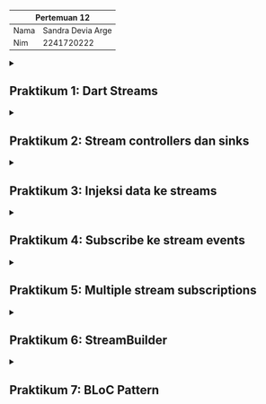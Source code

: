 <table>
    <thead>
        <th style="text-align: center;" colspan="2">Pertemuan 12</th>
    </thead>
    <tbody>
        <tr>
            <td>Nama</td>
            <td>Sandra Devia Arge</td>
        </tr>
        <tr>
            <td>Nim</td>
            <td>2241720222</td>
        </tr>
    </tbody>
</table>

<details>
<summary>

## Praktikum 1: Dart Streams
</summary>

### Langkah 1 : Membuat Project Baru
Membuat sebuah project flutter baru dengan nama **stream_nama** (beri nama panggilan Anda)

### Langkah 2 : Membuka file main.dart

```dart
import 'package:flutter/material.dart';

void main() {
  runApp(const MyApp());
}

class MyApp extends StatelessWidget {
  const MyApp({super.key});

  @override
  Widget build(BuildContext context) {
    return MaterialApp(
      title: 'Stream',
      theme: ThemeData(
        primarySwatch: Colors.deepPurple,
      ),
      home: const StreamHomePage(),
    );
  }
}

class StreamHomePage extends StatefulWidget {
  const StreamHomePage({super.key});

  @override
  State<StreamHomePage> createState() => -StreamHomePage();
}

class _StreamHomePage extends State<StreamHomePage> {
  @override
  Widget build(BuildContext context) {
    return Container();
  }
}
```

>**Soal 1**
>- Menambahkan nama panggilan pada `title` app sebagai identitas hasil pekerjaan
>- Mengganti warna tema aplikasi sesuai kesukaan Anda.

![hasil](/pertemuan_12/img/img1.png)

### Langkah 3 : Membuat baru stream.dart
Membuka file baru di folder lib 
```dart
import 'package:flutter/material.dart';

class ColorStream{

}
```

### Langkah 4 : Menambah variabel colors
Menambahkan variabel di dalam class ColorStream
![hasil](/pertemuan_12/img/Screenshot%202024-11-21%20154951.png)
```dart
final List <Color> colors = [
    Colors.blueGrey,
    Colors.amber,
    Colors.deepPurple,
    Colors.lightBlue,
    Colors.teal,
  ];
```
>**Soal 2**
>- Menambahkan 5 warna lainnya pada variabel `colors`

![hasil](/pertemuan_12/img/Screenshot%202024-11-21%20155353.png)

### Langkah 5 : Menambah method getColors()
Di dalam class ColorStream, tambahkan method berikut:

```dart
  Stream<Color> getColors() async* {}
}
```

### Langkah 6 : Menambah perintah yield*
Menambahkan kode berikut ini

![hasil](/pertemuan_12/img/Screenshot%202024-11-21%20155806.png)

```dart
Stream<Color> getColors() async* {
    yield* Stream.periodic(const Duration(seconds: 1), (int t) {
      int index = t % colors.length;
      return colors[index];
    });
```

>**Soal 3**
>- Jelaskan fungsi keyword yield* pada kode tersebut!
>- Apa maksud isi perintah kode tersebut?
>**Jawaban**
> - Keyword `yield*` di Dart dipakai untuk menghasilkan elemen-elemen dari stream lain. Ibaratnya, `yield*` itu seperti nge-"forward" semua elemen dari sumber lain ke stream kita.
>- Kode program diatas membuat stream warna yang akan berubah setiap 1 detik. Prosesnya :
> 1. Stream mengeluarkan warna dari daftar colors satu per satu.
> 2. Setelah sampai warna terakhir, dia akan balik ke awal (looping).
> 3. Semua elemen dari `Stream.periodic` diteruskan langsung ke `getColors` pakai `yield*`.

### Langkah 7 : Membuka main.dart
Ketik kode impor file ini pada file `main.dart`
`import 'stream.dart';`

### Langkah 8 : Menambah variabel
ketik dua properti ini di dalam class `_StreamHomePageState`
```dart
  Color bgColor = Colors.blueGrey;
  late ColorStream colorStream;
```
### Langkah9 : Menambah method changeColor()
Tetap di file main, Ketik kode seperti berikut

![hasil](/pertemuan_12/img/Screenshot%202024-11-21%20161449.png)

```dart
  void changeColor() async {
    await for (var eventColor in colorStream.getColors()) {
      setState(() {
        bgColor = eventColor;
      });
    }
  }
```
### Langkah 10 : Melakukan override `initState()`
Ketikkan kode seperti berikut
```dart
@override
  void initState() {
    super.initState();
    colorStream = ColorStream();
    changeColor();
  }
```

### Langkah 11 : MEngubah isi `Scaffold()`
sesuaikan kode seperti berikut
```dart
@override
  Widget build(BuildContext context) {
    return Scaffold(
      appBar: AppBar(
        title: const Text('Stream - Sandra'),
      ),
      body: Container(
        color: bgColor,
        child: Center(
          child: Text(
            'Warna background berubah!',
            style: TextStyle(color: Colors.white, fontSize: 24),
          ),
        ),
      ),
    );
  }
}
```
### Langkah 12 : Run


>**Soal 4**
>- Capture hasil praktikum Anda berupa GIF dan lampirkan di README.

![hasil](/pertemuan_12/img/praktikum1.gif)

### Langkah 13 : Ganti isi method `changeColor()`
comment atau hapus kode sebelumnya, lalu ketika kode seperti berikut.
```dart
void changeColor() {
    colorStream.getColors().listen((eventColor) {
      setState(() {
        bgColor = eventColor;
      });
    });
  }
```


>**Soal 5**
>- Jelaskan perbedaan menggunakan listen dan await for (langkah 9) !
>
> **Jawaban**
>Perbedaan listen dan await for:
>- listen: Menangani stream dengan callback, cocok untuk stream yang menghasilkan data secara terus-menerus.
>- await for: Blokir sementara kode berikutnya sampai semua elemen stream selesai diproses.

</details>
<details>
<summary>

## Praktikum 2: Stream controllers dan sinks
</summary>

### Langkah 1 : Membuka file stream.dart
Lakukan impor dengan mengetik kode ini.
`import 'dart:async';`

### Langkah 2 : Menambah `class NumberStream`
Tetap di file `stream.dart` tambah class baru seperti berikut.

### Langkah 3 : Menambah `StreamController`
Di dalam class `NumberStream` buatlah variabel seperti berikut.
`final StreamController<int> controller = StreamController<int>();`

### Langkah 4 : Menambah method `addNumberToSink`
Tetap di class `NumberStream` buatlah method ini
```dart
class NumberStream {
  final StreamController<int> controller = StreamController<int>();
  void addNumberToSink(int newNumber) {
    controller.sink.add(newNumber);
  }
}
```

### Langkah 5 : Menambah method `close()`
```dart
class NumberStream {
  final StreamController<int> controller = StreamController<int>();
  void addNumberToSink(int newNumber) {
    controller.sink.add(newNumber);
  }

  close() {
    controller.close();
  }
}
```

### Langkah 6 : Membuka `main.dart`
```dart
import 'dart:async';
import 'dart:math';
```

### Langkah 7 : Menambah variabel
Di dalam `class _StreamHomePageState` ketik variabel berikut
```dart
int lastNumber = 0;
  late StreamController numberStreamController;
  late NumberStream numberStream;
```

### Langkah 8 : Edit `iniState()`
```dart
  @override
   void initState() {
    numberStream = NumberStream();
    numberStreamController = numberStream.controller;
    Stream stream = numberStreamController.stream;
    stream.listen((event) {
      setState(() {
        lastNumber = event;
      });
    });
    super.initState();
  }
```

### Langkah 9 : Edit dispose()
```dart
  @override
    void dispose() {
      numberStreamController.close();
      super.dispose();
    }
```

### Langkah 10 : Menambah method `addRandomNumber()`
```dart
void addRandomNumber() {
  Random random = Random();
  int myNum = random.nextInt(10);
  numberStream.addNumberToSink(myNum);
}
```

### Langkah 11 : Edit method `build()`
```dart
body: SizedBox(
        width: double.infinity,
        child: Column(
          mainAxisAlignment: MainAxisAlignment.spaceEvenly,
          crossAxisAlignment: CrossAxisAlignment.center,
          children: [
            Text(
              lastNumber.toString(),
              style: TextStyle(fontSize: 24),
            ),
            ElevatedButton(
              onPressed: addRandomNumber,
              child: Text('New Random Number'),
            ),
          ],
        ),
      ),
```
### Langkah 12 : Run
![hasil](/pertemuan_12/img/praktikum2.gif)

> **Soal 6**
>- Jelaskan maksud kode langkah 8 dan 10 tersebut!
>* Jelaskan maksud kode langkah 8 dan 10 tersebut!
>
>**Jawab:**
>
>**Langkah 8**
>* numberStream = NumberStream();
>    Membuat instance dari kelas NumberStream yang berisi StreamController. Ini digunakan untuk menghasilkan dan mengelola data dalam bentuk aliran (stream).
>
>* numberStreamController = numberStream.controller;
>    Menghubungkan variabel numberStreamController ke StreamController yang ada di dalam kelas NumberStream. Dengan ini, kita dapat berkomunikasi dengan sink dan stream dari controller tersebut.
>
>* Stream stream = numberStreamController.stream;
>    Mendapatkan stream dari controller untuk mendengarkan data yang dikirim melalui sink.
>
>* stream.listen((event) {...});
>    Menambahkan pendengar (listener) ke dalam stream untuk menangkap data baru yang ditambahkan ke sink. Dalam hal ini, setiap data baru akan diperbarui ke variabel lastNumber menggunakan setState(), sehingga UI akan terupdate.
>
>**Langkah 10**
>
>* Random random = Random();
>    Membuat instance dari kelas Random untuk menghasilkan angka acak.
>
>* int myNum = random.nextInt(10);
>    Menghasilkan angka acak dari 0 hingga 9 menggunakan metode nextInt().
>
>* numberStream.addNumberToSink(myNum);
>    Memanggil metode addNumberToSink() dari instance NumberStream untuk mengirim angka acak yang dihasilkan ke sink. Data ini kemudian dapat didengar oleh listener di stream (Langkah 8).

### Langkah 13 : Buka stream.dart
Tambahkan method berikut ini.

```dart
addError() {
    controller.sink.addError('error');
  }
```

### Langkah 14 : Buka main.dart
Tambahkan method onError di dalam class StreamHomePageState pada method listen di fungsi initState() seperti berikut ini.

```dart
stream.listen((event) {
        setState(() {
          lastNumber = event;
        });
      },
      onError: (error) {
        setState(() {
          lastNumber = -1;
        });
      },
    );
```

### Langkah 15 : Edit method `addRandomNumber()`
Lakukan comment pada dua baris kode berikut, lalu ketik kode seperti berikut ini.

>**Soal 7**
>* Jelaskan maksud kode langkah 13 sampai 15 tersebut!
> **Jawab:** 
>**Langkah 13:**
    Metode addError() digunakan untuk memasukkan error ke dalam stream secara manual. Ini berguna untuk menguji pengelolaan error oleh aplikasi.
>
   > **Langkah 14:**
    onError pada listener diatur untuk menangani error yang diterima dari stream. Jika error diterima, nilai lastNumber diatur menjadi -1 untuk memberi tahu pengguna bahwa ada kesalahan.
>
   > **Langkah 15:**
    Metode addRandomNumber() dimodifikasi untuk menggabungkan logika pengiriman data dan simulasi error. Jika angka acak kurang dari 5, aplikasi memicu error menggunakan addError(); jika tidak, angka acak dikirim ke stream seperti biasa.

</details>
<details>
<summary>

## Praktikum 3: Injeksi data ke streams
</summary>


### **Langkah 1: Buka main.dart**
Tambahkan variabel baru di dalam class _StreamHomePageState
```dart
late StreamTransformer transformer;
```

### **Langkah 2: Tambahkan kode ini di initState**
```dart
 final transformer = StreamTransformer<int, int>.fromHandlers(
        handleData: (value, sink) {
          sink.add(value * 10);
        },
        handleError: (error, trace, sink) {
          sink.add(-1);
        },
        handleDone: (sink) => sink.close()
    );
```

### **Langkah 3: Tetap di initState**
Lakukan edit seperti kode berikut.
```dart
stream.transform(transformer).listen((event) {
        setState(() {
          lastNumber = event;
        });
      },
      onError: (error) {
        setState(() {
          lastNumber = -1;
        });
      },
    );
    super.initState();
```

### **Langkah 4: Run**
Terakhir, run atau tekan F5 untuk melihat hasilnya jika memang belum running. Bisa juga lakukan hot restart jika aplikasi sudah running. Maka hasilnya akan seperti gambar berikut ini. Anda akan melihat tampilan angka dari 0 hingga 90.

![hasil](/pertemuan_12/img/praktikum3img1.gif)

</details>
<details>
<summary>

## Praktikum 4: Subscribe ke stream events
</summary>

### **Langkah 1: Tambah variabel**
Tambahkan variabel berikut di class _StreamHomePageState
```dart
late StreamSubscription subscription;
```

### **Langkah 2: Edit initState()**
Edit kode seperti berikut ini.

```dart
void initState() {
    super.initState();
    numberStream = NumberStream();
    numberStreamController = numberStream.controller;

    // Menyusun stream dan mendengarkan perubahan data
    Stream stream = numberStreamController.stream;
    subscription = stream.listen(
      (event) {
        setState(() {
          lastNumber = event;
        });
      },
```

### **Langkah 3: Tetap di initState()**
Tambahkan kode berikut ini.

```dart
      subscription.onError((error) {
        setState(() {
          lastNumber = -1;
        });
      });
```

### **Langkah 4: Tambah properti onDone()**
Tambahkan dibawahnya kode ini setelah onError
```dart
subscription.onDone(() {
        print('OnDone was called');
      });
```

### **Langkah 5: Tambah method baru**
Ketik method ini di dalam class _StreamHomePageState
```dart
void stopStream() {
    numberStreamController.close();  
```

### **Langkah 6: Pindah ke method dispose()**
Jika method dispose() belum ada, Anda dapat mengetiknya dan dibuat override. Ketik kode ini didalamnya.
```dart
  @override
  void dispose() {
    subscription.cancel();  
    super.dispose();
  }
```

### **Langkah 7: Pindah ke method build()**
Tambahkan button kedua dengan isi kode seperti berikut ini.
```dart
ElevatedButton(
              onPressed: () => stopStream,
              child: const Text('Stop Subscription'),
            )
```

### **Langkah 8: Edit method addRandomNumber()**
Edit kode seperti berikut ini.

 ```dart
  void addRandomNumber() {
    Random random = Random();
    int myNum = random.nextInt(10);
    if (!numberStreamController.isClosed) {
      numberStream.addNumberToSink(myNum);
    } else {
      setState(() {
        lastNumber = -1;
      });
    }
  }
 ```

### **Langkah 9: Run**
Anda akan melihat dua button seperti gambar berikut.

![alt text](/pertemuan_12/img/praktikum4img1.gif)

### **Langkah 10: Tekan button ‘Stop Subscription'**
Anda akan melihat pesan di Debug Console seperti berikut.
![hasil](/pertemuan_12/img/praktikum%204.png)

>**Soal 9**
>Jelaskan maksud kode langkah 2, 6 dan 8 tersebut!
>**Langkah 2:**
Kode ini menginisialisasi stream dan mendengarkan perubahan data yang dikirimkan oleh stream. Ketika data baru diterima, setState() dipanggil untuk memperbarui UI.
>
>**Langkah 6:**
Pada langkah ini, kita membatalkan subscription pada stream ketika widget dibuang (dispose()) untuk mencegah kebocoran memori dan memastikan tidak ada data yang diterima lagi setelah widget dihapus.
>
>**Langkah 8:**
Kode ini memeriksa apakah StreamController masih terbuka sebelum menambahkan data baru ke stream. Jika stream sudah ditutup, nilai lastNumber diperbarui untuk menandakan kesalahan.
![hasil](/pertemuan_12/img/praktikum4img2.gif)

</details>
<details>
<summary>

## Praktikum 5: Multiple stream subscriptions
</summary>

### **Langkah 1: Buka file main.dart**
Ketik variabel berikut di class _StreamHomePageState
```dart
late StreamSubscription subscription2;
  String values = '';
```

### **Langkah 2: Edit initState()**
Ketik kode seperti berikut.
```dart
    subscription = stream.listen((event) {
        setState(() {
          values += '$event -';
          // lastNumber = event;
        });
      });
      subscription = stream.listen((event) {
        setState(() {
          values += '$event -';
        });
      });
```

### **Langkah 3: Run**
Lakukan run maka akan tampil error.
![hasil](/pertemuan_12/img/praktikum5.png)
>**Soal 10**
>Jelaskan mengapa error itu bisa terjadi ?
>**Jawab**
>
>Error terjadi karena variabel subscription diinisialisasi dua kali untuk stream yang sama, yang menyebabkan konflik dalam mendengarkan data. Untuk memperbaikinya, hanya satu subscription yang dibutuhkan untuk stream, dan kedua pembaruan dapat dilakukan dalam satu listener.

### **Langkah 4: Set broadcast stream**
```dart
Ketik kode seperti berikut di method initState()
numberStream = NumberStream();
    numberStreamController = numberStream.controller;
    Stream stream = numberStreamController.stream.asBroadcastStream();
```

### **Langkah 5: Edit method build()**
Tambahkan text seperti berikut
```dart
child: Column(
          mainAxisAlignment: MainAxisAlignment.spaceEvenly,
          crossAxisAlignment: CrossAxisAlignment.center,
          children: [
            Text(values),
```

### **Langkah 6: Run**
Tekan button ‘New Random Number' beberapa kali, maka akan tampil teks angka terus bertambah sebanyak dua kali.

![hasil](/pertemuan_12/img/praktikum5.gif)

>**Soal 11**
>Jelaskan mengapa hal itu bisa terjadi ?
>**Jawab:**
>    Hal ini terjadi karena setelah stream diubah menjadi broadcast stream, event yang sama diterima oleh lebih dari satu listener. Oleh karena itu, setiap event yang dihasilkan akan diproses oleh semua listener, menyebabkan pembaruan pada UI dua kali.

</details>
<details>
<summary>

## Praktikum 6: StreamBuilder
</summary>

### **Langkah 1: Buat Project Baru**
Buatlah sebuah project flutter baru dengan nama streambuilder_nama (beri nama panggilan Anda) di folder week-13/src/ repository GitHub Anda.

![alt text](img/16.png)

### **Langkah 2: Buat file baru stream.dart**
Ketik kode ini

```dart
class NumberStream {}
```

### **Langkah 3: Tetap di file stream.dart**
Ketik kode seperti berikut.
```dart
import 'dart:math';

class NumberStream {
  Stream<int> getNumbers() async* {
    yield* Stream.periodic(const Duration(seconds: 1), (int t) {
      Random random = Random();
      int myNum = random.nextInt(10); // Menghasilkan angka acak antara 0 dan 9
      return myNum;
    });
  }
}
```

### **Langkah 4: Edit main.dart**
Ketik kode seperti berikut ini.
```dart
import 'package:flutter/material.dart';
import 'stream.dart';
import 'dart:async';

void main() {
  runApp(const MyApp());
}

class MyApp extends StatelessWidget {
  const MyApp({super.key});

  @override
  Widget build(BuildContext context) {
    return MaterialApp(
      title: 'Stream',
      theme: ThemeData(
        primarySwatch: Colors.deepPurple,
      ),
      home: const StreamHomePage(),
    );
  }
}

class StreamHomePage extends StatefulWidget {
  const StreamHomePage({super.key});

  @override
  State<StreamHomePage> createState() => _StreamHomePageState();
}

class _StreamHomePageState extends State<StreamHomePage> {
  @override
  Widget build(BuildContext context) {
    return Scaffold(
      appBar: AppBar(
        title: const Text('Stream'),
      ),
      body: Container(
      ),
    );
  }
}
```

### **Langkah 5: Tambah variabel**
Di dalam class _StreamHomePageState, ketika variabel ini.
```dart
late Stream<int> NumberStream;
```

### **Langkah 6: Edit initState()**
Ketik kode seperti berikut.

```dart
  @override
  void initState() {
    super.initState();
    numberStream = NumberStream().getNumbers(); 
  }

```
### **Langkah 7: Edit method build()**
```dart
body: StreamBuilder<int>(
        stream: numberStream, // Pastikan numberStream adalah Stream<int>
        initialData: 0,        // Nilai awal stream
        builder: (context, snapshot) {
          if (snapshot.hasError) {
            print('Error!');
            // Jika ada error, Anda bisa menampilkan pesan atau widget lainnya
            return Center(child: Text('Error: ${snapshot.error}'));
          }

          if (snapshot.hasData) {
            return Center(
              child: Text(
                snapshot.data.toString(),
                style: const TextStyle(fontSize: 96),
              ),
            );
          } else {
            // Menampilkan widget kosong jika tidak ada data
            return const SizedBox.shrink();
          }
        },
      ),
```

### **Langkah 8: Run**
Hasilnya, setiap detik akan tampil angka baru seperti berikut.

>**Soal 12**
>Jelaskan maksud kode pada langkah 3 dan 7 !
> **Jawab:**
> **Langkah 3:** 
  >  Membuat stream yang menghasilkan angka acak setiap detik menggunakan Stream.periodic dan Random.
>
  >  **Langkah 7:** 
    
 >   Menampilkan angka acak yang diterima dari stream menggunakan StreamBuilder yang mengupdate tampilan setiap kali ada data baru.   

![hasil](/pertemuan_12/img/praktikum6-ezgif.com-video-to-gif-converter.gif)

</details>
<details>
<summary>

## Praktikum 7: BLoC Pattern
</summary>

### **Langkah 1: Buat Project baru**
Buatlah sebuah project flutter baru dengan nama bloc_random_nama (beri nama panggilan Anda) di folder week-13/src/ repository GitHub Anda. Lalu buat file baru di folder lib dengan nama random_bloc.dart

![alt text](img/17.png)

### **Langkah 2: Isi kode random_bloc.dart**
Ketik kode impor berikut ini.
```dart
import 'dart:async';
import 'dart:math';
```

### **Langkah 3: Buat class RandomNumberBloc()**
```dart
class RandomNumberBloc {}
```

### **Langkah 4: Buat variabel StreamController**
Di dalam class RandomNumberBloc() ketik variabel berikut ini
```dart
// StreamController for input events
  final _generateRandomController = StreamController<void>();

// StreamController for output
  final _randomNumberController = StreamController<int>();

// Input Sink
  Sink<void> get generateRandom => _generateRandomController.sink;

// Output Stream
  Stream<int> get randomNumber => _randomNumberController.stream;
```

### **Langkah 5: Buat constructor**
```dart
RandomNumberBloc() {
    // Mendengarkan input dari _generateRandomController
    _generateRandomController.stream.listen((_) {
      // Menghasilkan angka acak antara 0 dan 9
      final random = Random().nextInt(10);

      // Menambahkan angka acak ke _randomNumberController
      _randomNumberController.sink.add(random);
    });
  }
```

### **Langkah 6: Buat method dispose()**
```dart
  void dispose() {
    _generateRandomController.close();
    _randomNumberController.close();
  }
```

### **Langkah 7: Edit main.dart**
```dart
import 'package:bloc_random_astrid/random_screen.dart';
import 'package:flutter/material.dart';

void main() {
  runApp(const MyApp());
}

class MyApp extends StatelessWidget {
  const MyApp({super.key});

  // This widget is the root of your application.
  @override
  Widget build(BuildContext context) {
    return MaterialApp(
      title: 'Flutter Demo',
      theme: ThemeData(
       primarySwatch: Colors.blue,
      ),
      home: const RandomScreen(),
    );
  }
}
```

### **Langkah 8: Buat file baru random_screen.dart**
Di dalam folder lib project Anda, buatlah file baru ini.

### **Langkah 9: Lakukan impor material dan random_bloc.dart**
Ketik kode ini di file baru random_screen.dart
```dart
import 'package:flutter/material.dart';
import 'random_bloc.dart';
```

### **Langkah 10: Buat StatefulWidget RandomScreen**
Buatlah di dalam file random_screen.dart
```dart
class RandomScreen extends StatefulWidget {
  const RandomScreen({super.key});

  @override
  State<RandomScreen> createState() => _RandomScreenState();
}
```

### **Langkah 11: Buat variabel**
Ketik kode ini di dalam class _RandomScreenState
```dart
final _bloc = RandomNumberBloc();
```

### **Langkah 12: Buat method dispose()**
Ketik kode ini di dalam class _StreamHomePageState
```dart
  @override
  void dispose() {
    _bloc.dispose(); // Menutup stream controller saat widget dihancurkan
    super.dispose();
  }

```

### **Langkah 13: Edit method build()**
Ketik kode ini di dalam class _StreamHomePageState
```dart
  @override
  Widget build(BuildContext context) {
    return Scaffold(
      appBar: AppBar(
        title: const Text('Random Number Sandra'),
      ),
      body: Center(
        child: StreamBuilder<int>(
          stream: _bloc.randomNumber,
          initialData: 0, // Nilai awal
          builder: (context, snapshot) {
              return Text(
                'Random Number: ${snapshot.data}',
                style: const TextStyle(fontSize: 24),
              );
            },         
          ),
        ),
      floatingActionButton: FloatingActionButton(
        onPressed: () => _bloc.generateRandom.add(null), // Memicu event generateRandom
        child: const Icon(Icons.refresh),
      ),
    );
  }
```

Run aplikasi, maka Anda akan melihat angka acak antara angka 0 sampai 9 setiap kali menekan tombol FloactingActionButton.
![hasil](/pertemuan_12/img/praktikum7-ezgif.com-video-to-gif-converter.gif)

>**Soal 13**
>Jelaskan maksud praktikum ini ! Dimanakah letak konsep pola BLoC-nya ?
>**Jawab:**
>**Penjelasan Praktikum:**
>    **Tujuan:**
>
>    Menerapkan pola arsitektur BLoC (Business Logic Component) untuk memisahkan logika bisnis dari UI.

>    **Konsep BLoC:**
>
>    * StreamController: Digunakan untuk mengelola input dan output.
>    * Sink: Menerima input berupa event.
>    * Stream: Memberikan output berupa angka acak ke UI.
>    * StreamBuilder: Komponen Flutter untuk menghubungkan stream dengan widget.
>
>    **Letak Konsep BLoC:**
>
>    * Input event (tombol ditekan) diproses di BLoC (RandomNumberBloc).
>    * Hasil (angka acak) dikirimkan ke UI melalui stream.
>    * UI tidak memiliki logika untuk menghitung angka acak, tetapi hanya menampilkan data yang dikirim dari BLoC.

